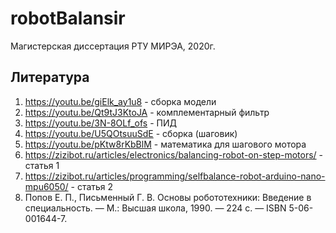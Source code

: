 # robotBalansir
Магистерская диссертация РТУ МИРЭА, 2020г.

Литература
------
1. https://youtu.be/giElk_ay1u8 - сборка модели
2. https://youtu.be/Qt9tJ3KtoJA - комплементарный фильтр
3. https://youtu.be/3N-8OLf_ofs - ПИД
4. https://youtu.be/U5QOtsuuSdE - сборка (шаговик)
5. https://youtu.be/pKtw8rKbBlM - математика для шагового мотора
6. https://zizibot.ru/articles/electronics/balancing-robot-on-step-motors/ - статья 1
7. https://zizibot.ru/articles/programming/selfbalance-robot-arduino-nano-mpu6050/ - статья 2
8. Попов Е. П., Письменный Г. В. Основы робототехники: Введение в специальность. — М.: Высшая школа, 1990. — 224 с. — ISBN 5-06-001644-7.

